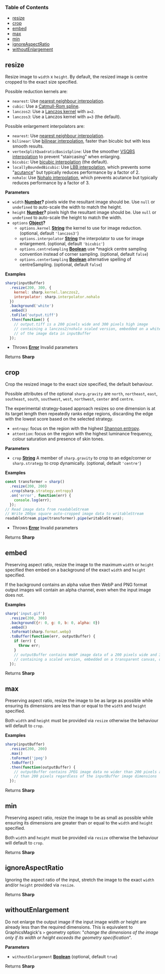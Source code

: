 <!-- Generated by documentation.js. Update this documentation by updating the source code. -->

### Table of Contents

-   [resize](#resize)
-   [crop](#crop)
-   [embed](#embed)
-   [max](#max)
-   [min](#min)
-   [ignoreAspectRatio](#ignoreaspectratio)
-   [withoutEnlargement](#withoutenlargement)

## resize

Resize image to `width` x `height`.
By default, the resized image is centre cropped to the exact size specified.

Possible reduction kernels are:

-   `nearest`: Use [nearest neighbour interpolation](http://en.wikipedia.org/wiki/Nearest-neighbor_interpolation).
-   `cubic`: Use a [Catmull-Rom spline](https://en.wikipedia.org/wiki/Centripetal_Catmull%E2%80%93Rom_spline).
-   `lanczos2`: Use a [Lanczos kernel](https://en.wikipedia.org/wiki/Lanczos_resampling#Lanczos_kernel) with `a=2`.
-   `lanczos3`: Use a Lanczos kernel with `a=3` (the default).

Possible enlargement interpolators are:

-   `nearest`: Use [nearest neighbour interpolation](http://en.wikipedia.org/wiki/Nearest-neighbor_interpolation).
-   `bilinear`: Use [bilinear interpolation](http://en.wikipedia.org/wiki/Bilinear_interpolation), faster than bicubic but with less smooth results.
-   `vertexSplitQuadraticBasisSpline`: Use the smoother [VSQBS interpolation](https://github.com/jcupitt/libvips/blob/master/libvips/resample/vsqbs.cpp#L48) to prevent "staircasing" when enlarging.
-   `bicubic`: Use [bicubic interpolation](http://en.wikipedia.org/wiki/Bicubic_interpolation) (the default).
-   `locallyBoundedBicubic`: Use [LBB interpolation](https://github.com/jcupitt/libvips/blob/master/libvips/resample/lbb.cpp#L100), which prevents some "[acutance](http://en.wikipedia.org/wiki/Acutance)" but typically reduces performance by a factor of 2.
-   `nohalo`: Use [Nohalo interpolation](http://eprints.soton.ac.uk/268086/), which prevents acutance but typically reduces performance by a factor of 3.

**Parameters**

-   `width` **[Number](https://developer.mozilla.org/en-US/docs/Web/JavaScript/Reference/Global_Objects/Number)?** pixels wide the resultant image should be. Use `null` or `undefined` to auto-scale the width to match the height.
-   `height` **[Number](https://developer.mozilla.org/en-US/docs/Web/JavaScript/Reference/Global_Objects/Number)?** pixels high the resultant image should be. Use `null` or `undefined` to auto-scale the height to match the width.
-   `options` **[Object](https://developer.mozilla.org/en-US/docs/Web/JavaScript/Reference/Global_Objects/Object)?** 
    -   `options.kernel` **[String](https://developer.mozilla.org/en-US/docs/Web/JavaScript/Reference/Global_Objects/String)** the kernel to use for image reduction. (optional, default `'lanczos3'`)
    -   `options.interpolator` **[String](https://developer.mozilla.org/en-US/docs/Web/JavaScript/Reference/Global_Objects/String)** the interpolator to use for image enlargement. (optional, default `'bicubic'`)
    -   `options.centreSampling` **[Boolean](https://developer.mozilla.org/en-US/docs/Web/JavaScript/Reference/Global_Objects/Boolean)** use \*magick centre sampling convention instead of corner sampling. (optional, default `false`)
    -   `options.centerSampling` **[Boolean](https://developer.mozilla.org/en-US/docs/Web/JavaScript/Reference/Global_Objects/Boolean)** alternative spelling of centreSampling. (optional, default `false`)

**Examples**

```javascript
sharp(inputBuffer)
  .resize(200, 300, {
    kernel: sharp.kernel.lanczos2,
    interpolator: sharp.interpolator.nohalo
  })
  .background('white')
  .embed()
  .toFile('output.tiff')
  .then(function() {
    // output.tiff is a 200 pixels wide and 300 pixels high image
    // containing a lanczos2/nohalo scaled version, embedded on a white canvas,
    // of the image data in inputBuffer
  });
```

-   Throws **[Error](https://developer.mozilla.org/en-US/docs/Web/JavaScript/Reference/Global_Objects/Error)** Invalid parameters

Returns **Sharp** 

## crop

Crop the resized image to the exact size specified, the default behaviour.

Possible attributes of the optional `sharp.gravity` are `north`, `northeast`, `east`, `southeast`, `south`,
`southwest`, `west`, `northwest`, `center` and `centre`.

The experimental strategy-based approach resizes so one dimension is at its target length
then repeatedly ranks edge regions, discarding the edge with the lowest score based on the selected strategy.

-   `entropy`: focus on the region with the highest [Shannon entropy](https://en.wikipedia.org/wiki/Entropy_%28information_theory%29).
-   `attention`: focus on the region with the highest luminance frequency, colour saturation and presence of skin tones.

**Parameters**

-   `crop` **[String](https://developer.mozilla.org/en-US/docs/Web/JavaScript/Reference/Global_Objects/String)** A member of `sharp.gravity` to crop to an edge/corner or `sharp.strategy` to crop dynamically. (optional, default `'centre'`)

**Examples**

```javascript
const transformer = sharp()
  .resize(200, 200)
  .crop(sharp.strategy.entropy)
  .on('error', function(err) {
    console.log(err);
  });
// Read image data from readableStream
// Write 200px square auto-cropped image data to writableStream
readableStream.pipe(transformer).pipe(writableStream);
```

-   Throws **[Error](https://developer.mozilla.org/en-US/docs/Web/JavaScript/Reference/Global_Objects/Error)** Invalid parameters

Returns **Sharp** 

## embed

Preserving aspect ratio, resize the image to the maximum `width` or `height` specified
then embed on a background of the exact `width` and `height` specified.

If the background contains an alpha value then WebP and PNG format output images will
contain an alpha channel, even when the input image does not.

**Examples**

```javascript
sharp('input.gif')
  .resize(200, 300)
  .background({r: 0, g: 0, b: 0, alpha: 0})
  .embed()
  .toFormat(sharp.format.webp)
  .toBuffer(function(err, outputBuffer) {
    if (err) {
      throw err;
    }
    // outputBuffer contains WebP image data of a 200 pixels wide and 300 pixels high
    // containing a scaled version, embedded on a transparent canvas, of input.gif
  });
```

Returns **Sharp** 

## max

Preserving aspect ratio, resize the image to be as large as possible
while ensuring its dimensions are less than or equal to the `width` and `height` specified.

Both `width` and `height` must be provided via `resize` otherwise the behaviour will default to `crop`.

**Examples**

```javascript
sharp(inputBuffer)
  .resize(200, 200)
  .max()
  .toFormat('jpeg')
  .toBuffer()
  .then(function(outputBuffer) {
    // outputBuffer contains JPEG image data no wider than 200 pixels and no higher
    // than 200 pixels regardless of the inputBuffer image dimensions
  });
```

Returns **Sharp** 

## min

Preserving aspect ratio, resize the image to be as small as possible
while ensuring its dimensions are greater than or equal to the `width` and `height` specified.

Both `width` and `height` must be provided via `resize` otherwise the behaviour will default to `crop`.

Returns **Sharp** 

## ignoreAspectRatio

Ignoring the aspect ratio of the input, stretch the image to
the exact `width` and/or `height` provided via `resize`.

Returns **Sharp** 

## withoutEnlargement

Do not enlarge the output image if the input image width _or_ height are already less than the required dimensions.
This is equivalent to GraphicsMagick's `>` geometry option:
"_change the dimensions of the image only if its width or height exceeds the geometry specification_".

**Parameters**

-   `withoutEnlargement` **[Boolean](https://developer.mozilla.org/en-US/docs/Web/JavaScript/Reference/Global_Objects/Boolean)**  (optional, default `true`)

Returns **Sharp** 
